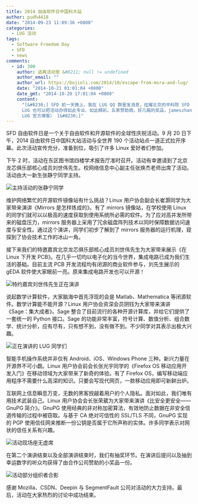 ```yaml
---
title: 2014 自由软件日中国科大站
author: pudh4418
date: "2014-09-23 11:09:36 +0800"
categories:
  - LUG 活动
tags:
  - Software Freedom Day
  - SFD
  - news
comments:
  - id: 300
    author: 逃离活动室 &#8211; null != undefined
    author_email: ""
    author_url: https://bojieli.com/2014/10/escape-from-msra-and-lug/
    date: "2014-10-21 01:01:04 +0800"
    date_gmt: "2014-10-20 17:01:04 +0800"
    content:
      "[&#8230;] SFD 前一天晚上，我在 LUG QQ 群里发消息，炫耀北京的中科院 SFD 日程（那时小伙伴们都不知道我已经潜伏在寝室里啦）。下午参加合肥站活动之后，才发现科大
      LUG 也可以把活动办得如此专业、如此精彩。五家赞助商，好几箱的奖品，jameszhang 和 Yan Feng 前辈现身会场，HTML5 抽奖小程序……特别值得一提的是，虽然有五场演讲之多，但时间控制很好，准时结束了。（详情移步
      LUG 官方博客） [&#8230;]"
---
```


SFD 自由软件日是一个关于自由软件和开源软件的全球性庆祝活动。9 月 20 日下午，2014 自由软件日中国科大站活动与全世界 190 个活动站点一道正式拉开序幕。此次活动宣传充分，准备到位，吸引了许多 Linux 爱好者们参加。

下午 2 时，活动在东区图书馆四楼学术报告厅准时召开。活动有幸邀请到了北京龙芯俱乐部核心成员刘世伟先生。校网络信息中心副主任张焕杰老师出席了活动。活动由大一新生张静宁同学主持。

![主持活动的张静宁同学](https://ftp.lug.ustc.edu.cn/wp-content/uploads/2014/09/IMG_0636_small.jpg)

维护网络繁忙的开源软件镜像站有什么挑战？Linux 用户协会副会长崔灏同学为大家带来演讲《Mirrors 是怎样炼成的》。有了 mirrors 镜像站，在学校使用 Linux 的同学们就可以以极高的速度获取到使用系统所必需的软件。为了应对高并发所带来的磁盘压力，mirrors 服务器上采用了冗余磁盘阵列技术以同时保障数据访问速度与安全性。通过这个演讲，同学们初步了解到了 mirrors 服务器的运行机理，窥探到了协会技术工作的冰山一角。

接下来我们的特邀嘉宾北京龙芯俱乐部核心成员刘世伟先生为大家带来展示《在 Linux 下开发 PCB》。在几乎一切均以电子化的当今世界，集成电路已成为我们生活的基础。目前主流 PCB 开发流程均有闭源的商业软件参与，刘先生展示的 gEDA 软件使大家眼前一亮。原来集成电路开发也可以开源！

![特约嘉宾刘世伟先生正在演讲](https://ftp.lug.ustc.edu.cn/wp-content/uploads/2014/09/mvi_064919-18-23.jpg)

说起数学计算软件，大家脑海中首先浮现的会是 Matlab、Mathematica 等闭源软件。数学计算能不能开源？Linux 用户协会资深会员阴钰为大家带来演讲《Sage：集大成者》。Sage 整合了目前流行的各种开源计算库，并给它们提供了一套统一的 Python 接口。Sage 的功能非常丰富，符号计算、数值分析、组合数学、统计分析，应有尽有，只有想不到，没有做不到。不少同学对其表示出极大兴趣。

![正在演讲的 LUG 同学们](https://ftp.lug.ustc.edu.cn/wp-content/uploads/2014/09/he.png)

智能手机操作系统并非仅有 Android、iOS、Windows Phone 三种。新兴力量在开源界不可小觑。Linux 用户协会前会长张光宇同学的《Firefox OS 移动应用开发入门》在移动领域为大家带来了新奇的体验。有了 Firefox OS，编写移动端应用程序不需要什么高深的知识。只要会写现代网页，一款移动应用即可新鲜出炉。

互联网上信息瞬息万变，无数的黑客觊觎着用户的个人隐私。面对如此，我们唯有用技术武装自己。Linux 用户协会会长张荣葳为大家带来演讲《比安全更安全——GnuPG 简介》。GnuPG 使用经典的非对称加密算法，有效地防止数据在非安全信道传输的过程中被窃取。与基于 CA 绝对可信性的 SSL/TLS 不同，GnuPG 实现的 PGP 使用信任网来推断一份公钥是否属于它所声称的实体。许多同学表示对网状的信任关系有兴趣。

![活动现场座无虚席](https://ftp.lug.ustc.edu.cn/wp-content/uploads/2014/09/IMG_0635_small.jpg)

在第二个演讲结束以及全部演讲结束时，我们有抽奖环节。在演讲后提问以及抽到幸运数字的听众均获得了由合作公司赞助的小奖品一份。

![活动部分组织者合影](https://ftp.lug.ustc.edu.cn/wp-content/uploads/2014/09/IMG_0739_small.jpg)

感谢 Mozilla、CSDN、Deepin 与 SegmentFault 公司对活动的大力支持。最后，活动在大家热烈的讨论中成功结束。
